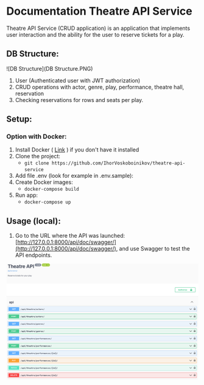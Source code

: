# Documentation Theatre API Service

Theatre API Service (CRUD application) is an application that implements user interaction and the ability for the user
to reserve tickets for a play.

## DB Structure:

![DB Structure](DB Structure.PNG)

1. User (Authenticated user with JWT authorization)
2. CRUD operations with actor, genre, play, performance, theatre hall, reservation
3. Checking reservations for rows and seats per play.


## Setup:

### Option with Docker:

1. Install Docker ( [Link](https://www.docker.com/products/docker-desktop/) ) if you don't have it installed
2. Clone the project:
    + `git clone https://github.com/IhorVoskoboinikov/theatre-api-service`
3. Add file .env (look for example in .env.sample):
4. Create Docker images:
    + `docker-compose build`
5. Run app:
    + `docker-compose up`

## Usage (local):

1. Go to the URL where the API was
   launched: [http://127.0.0.1:8000/api/doc/swagger/](http://127.0.0.1:8000/api/doc/swagger/), and use Swagger to test
   the API endpoints.

![Website Interface](demo.PNG)

